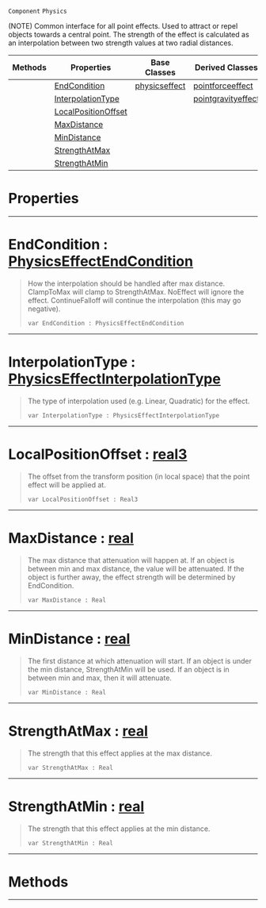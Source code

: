  `Component` `Physics`



(NOTE) Common interface for all point effects. Used to attract or repel objects towards a central point. The strength of the effect is calculated as an interpolation between two strength values at two radial distances.

|Methods|Properties|Base Classes|Derived Classes|
|---|---|---|---|
| |[ EndCondition](basicpointeffect.md#endcondition-zilch-engine)|[physicseffect](physicseffect.md)|[pointforceeffect](pointforceeffect.md)|
| |[ InterpolationType](basicpointeffect.md#interpolationtype-zilch-e)| |[pointgravityeffect](pointgravityeffect.md)|
| |[ LocalPositionOffset](basicpointeffect.md#localpositionoffset-zero)| | |
| |[ MaxDistance](basicpointeffect.md#maxdistance-zilch-engine)| | |
| |[ MinDistance](basicpointeffect.md#mindistance-zilch-engine)| | |
| |[ StrengthAtMax](basicpointeffect.md#strengthatmax-zilch-engin)| | |
| |[ StrengthAtMin](basicpointeffect.md#strengthatmin-zilch-engin)| | |


 #  Properties


---  
 #  EndCondition : [PhysicsEffectEndCondition](../enum_reference.md#physicseffectendcondition)

> How the interpolation should be handled after max distance. ClampToMax will clamp to StrengthAtMax. NoEffect will ignore the effect. ContinueFalloff will continue the interpolation (this may go negative).
> ``` lang=cpp, name=Nada
> var EndCondition : PhysicsEffectEndCondition


---  
 #  InterpolationType : [PhysicsEffectInterpolationType](../enum_reference.md#physicseffectinterpolationtype)

> The type of interpolation used (e.g. Linear, Quadratic) for the effect.
> ``` lang=cpp, name=Nada
> var InterpolationType : PhysicsEffectInterpolationType


---  
 #  LocalPositionOffset : [real3](../nada_base_types/real3.md)

> The offset from the transform position (in local space) that the point effect will be applied at.
> ``` lang=cpp, name=Nada
> var LocalPositionOffset : Real3


---  
 #  MaxDistance : [real](../nada_base_types/real.md)

> The max distance that attenuation will happen at. If an object is between min and max distance, the value will be attenuated. If the object is further away, the effect strength will be determined by EndCondition.
> ``` lang=cpp, name=Nada
> var MaxDistance : Real


---  
 #  MinDistance : [real](../nada_base_types/real.md)

> The first distance at which attenuation will start. If an object is under the min distance, StrengthAtMin will be used. If an object is in between min and max, then it will attenuate.
> ``` lang=cpp, name=Nada
> var MinDistance : Real


---  
 #  StrengthAtMax : [real](../nada_base_types/real.md)

> The strength that this effect applies at the max distance.
> ``` lang=cpp, name=Nada
> var StrengthAtMax : Real


---  
 #  StrengthAtMin : [real](../nada_base_types/real.md)

> The strength that this effect applies at the min distance.
> ``` lang=cpp, name=Nada
> var StrengthAtMin : Real


---  
 #  Methods


---  
 

 